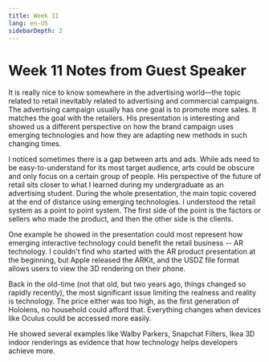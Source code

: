 ```yaml
---
title: Week 11
lang: en-US
sidebarDepth: 2
---
```


# Week 11 Notes from Guest Speaker

It is really nice to know somewhere in the advertising world—the topic related to retail inevitably related to advertising and commercial campaigns. The advertising campaign usually has one goal is to promote more sales. It matches the goal with the retailers. His presentation is interesting and showed us a different perspective on how the brand campaign uses emerging technologies and how they are adapting new methods in such changing times. 

I noticed sometimes there is a gap between arts and ads. While ads need to be easy-to-understand for its most target audience, arts could be obscure and only focus on a certain group of people. His perspective of the future of retail sits closer to what I learned during my undergraduate as an advertising student. 
During the whole presentation, the main topic covered at the end of distance using emerging technologies. I understood the retail system as a point to point system. The first side of the point is the factors or sellers who made the product, and then the other side is the clients. 

One example he showed in the presentation could most represent how emerging interactive technology could benefit the retail business -- AR technology. I couldn't find who started with the AR product presentation at the beginning, but Apple released the ARKit, and the USDZ file format allows users to view the 3D rendering on their phone. 

Back in the old-time (not that old, but two years ago, things changed so rapidly recently), the most significant issue limiting the realness and reality is technology. The price either was too high, as the first generation of Hololens, no household could afford that. Everything changes when devices like Oculus could be accessed more easily. 

He showed several examples like Walby Parkers, Snapchat Filters, Ikea 3D indoor renderings as evidence that how technology helps developers achieve more. 